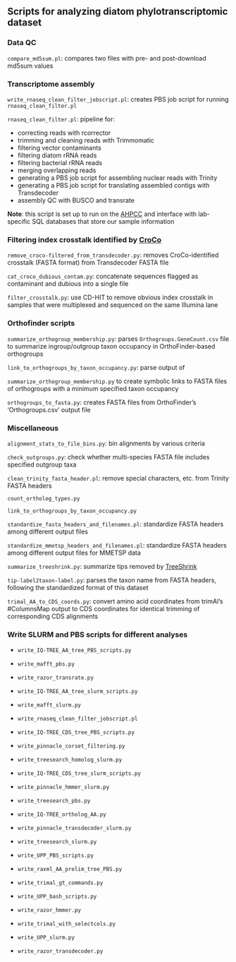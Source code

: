 
## Scripts for analyzing diatom phylotranscriptomic dataset

### Data QC

`compare_md5sum.pl`: compares two files with pre- and post-download
md5sum values

### Transcriptome assembly

`write_rnaseq_clean_filter_jobscript.pl`: creates PBS job script for
running `rnaseq_clean_filter.pl`

`rnaseq_clean_filter.pl`: pipeline for:

- correcting reads with rcorrector
- trimming and cleaning reads with Trimmomatic
- filtering vector contaminants
- filtering diatom rRNA reads
- filtering bacterial rRNA reads
- merging overlapping reads
- generating a PBS job script for assembling nuclear reads with
  Trinity  
- generating a PBS job script for translating assembled contigs with
  Transdecoder
- assembly QC with BUSCO and transrate

**Note**: this script is set up to run on the
[AHPCC](http://hpc.uark.edu/hpc/) and interface with lab-specific SQL
databases that store our sample information

### Filtering index crosstalk identified by [CroCo](https://bmcbiol.biomedcentral.com/articles/10.1186/s12915-018-0486-7)

`remove_croco-filtered_from_transdecoder.py`: removes CroCo-identified
crosstalk (FASTA format) from Transdecoder FASTA file

`cat_croco_dubious_contam.py`: concatenate sequences flagged as
contaminant and dubious into a single file

`filter_crosstalk.py`: use CD-HIT to remove obvious index crosstalk in
samples that were multiplexed and sequenced on the same Illumina lane

### Orthofinder scripts

`summarize_orthogroup_membership.py`: parses `Orthogroups.GeneCount.csv`
file to summarize ingroup/outgroup taxon occupancy in OrthoFinder-based
orthogroups

`link_to_orthogroups_by_taxon_occupancy.py`: parse output of

`summarize_orthogroup_membership.py` to create symbolic links to FASTA
files of orthogroups with a minimum specified taxon occupancy

`orthogroups_to_fasta.py`: creates FASTA files from OrthoFinder’s
‘Orthogroups.csv’ output file

### Miscellaneous

`alignment_stats_to_file_bins.py`: bin alignments by various criteria

`check_outgroups.py`: check whether multi-species FASTA file includes
specified outgroup taxa

`clean_trinity_fasta_header.pl`: remove special characters, etc. from
Trinity FASTA headers

`count_ortholog_types.py`

`link_to_orthogroups_by_taxon_occupancy.py`

`standardize_fasta_headers_and_filenames.pl`: standardize FASTA headers
among different output files

`standardize_mmetsp_headers_and_filenames.pl`: standardize FASTA headers
among different output files for MMETSP data

`summarize_treeshrink.py`: summarize tips removed by
[TreeShrink](https://github.com/uym2/TreeShrink)

`tip-label2taxon-label.py`: parses the taxon name from FASTA headers,
following the standardized format of this dataset

`trimal_AA_to_CDS_coords.py`: convert amino acid coordinates from
trimAl’s \#ColumnsMap output to CDS coordinates for identical trimming
of corresponding CDS alignments

### Write SLURM and PBS scripts for different analyses

- `write_IQ-TREE_AA_tree_PBS_scripts.py`

- `write_mafft_pbs.py`

- `write_razor_transrate.py`

- `write_IQ-TREE_AA_tree_slurm_scripts.py`

- `write_mafft_slurm.py`

- `write_rnaseq_clean_filter_jobscript.pl`

- `write_IQ-TREE_CDS_tree_PBS_scripts.py`

- `write_pinnacle_corset_filtering.py`

- `write_treesearch_homolog_slurm.py`

- `write_IQ-TREE_CDS_tree_slurm_scripts.py`

- `write_pinnacle_hmmer_slurm.py`

- `write_treesearch_pbs.py`

- `write_IQ-TREE_ortholog_AA.py`

- `write_pinnacle_transdecoder_slurm.py`

- `write_treesearch_slurm.py`

- `write_UPP_PBS_scripts.py`

- `write_raxml_AA_prelim_tree_PBS.py`

- `write_trimal_gt_commands.py`

- `write_UPP_bash_scripts.py`

- `write_razor_hmmer.py`

- `write_trimal_with_selectcols.py`

- `write_UPP_slurm.py`

- `write_razor_transdecoder.py`
